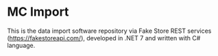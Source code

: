 MC Import
=======================================

This is the data import software repository via Fake Store REST services (https://fakestoreapi.com/),
developed in .NET 7 and written with C# language.
